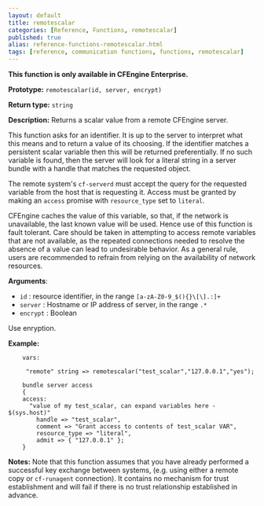 ```yaml
---
layout: default
title: remotescalar
categories: [Reference, Functions, remotescalar]
published: true
alias: reference-functions-remotescalar.html
tags: [reference, communication functions, functions, remotescalar]
---
```


**This function is only available in CFEngine Enterprise.**

**Prototype:** `remotescalar(id, server, encrypt)`

**Return type:** `string`

**Description:** Returns a scalar value from a remote CFEngine server.

This function asks for an identifier. It is up to the server to interpret what 
this means and to return a value of its choosing. If the identifier matches a 
persistent scalar variable then this will be returned preferentially. If no 
such variable is found, then the server will look for a literal string in a 
server bundle with a handle that matches the requested object.

The remote system's `cf-serverd` must accept the query for the requested
variable from the host that is requesting it. Access must be granted by making 
an `access` promise with `resource_type` set to `literal`.

CFEngine caches the value of this variable, so that, if the network is
unavailable, the last known value will be used. Hence use of this
function is fault tolerant. Care should be taken in attempting to access
remote variables that are not available, as the repeated connections
needed to resolve the absence of a value can lead to undesirable
behavior. As a general rule, users are recommended to refrain from
relying on the availability of network resources.

**Arguments**:

* `id` : resource identifier, in the range `[a-zA-Z0-9_$(){}\[\].:]+`
* `server` : Hostname or IP address of server, in the range `.*`
* `encrypt` : Boolean

Use enryption.

**Example:**

```cf3
    vars:

     "remote" string => remotescalar("test_scalar","127.0.0.1","yes");
```

```cf3
    bundle server access
    {
    access:
      "value of my test_scalar, can expand variables here - $(sys.host)"
        handle => "test_scalar",
        comment => "Grant access to contents of test_scalar VAR",
        resource_type => "literal",
        admit => { "127.0.0.1" };
    }
```

**Notes:** Note that this function assumes that you have already performed a
successful key exchange between systems, (e.g. using either a remote
copy or `cf-runagent` connection). It contains no mechanism for trust
establishment and will fail if there is no trust relationship
established in advance.
